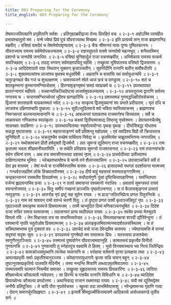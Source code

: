 ```yaml
---
title: 003 Preparing for the Ceremony
title_english: 003 Preparing for the Ceremony

---
```

<div class="audioEmbed"  caption="श्रीराम-हरिसीताराममूर्ति-घनपाठिभ्यां वचनम्" src="https://archive.org/download/Ramayana-recitation-Sriram-harisItArAmamUrti-Ghanapaati-v2/Kanda_2/Kanda_2_AYK-003-Abhisheka_Sambhara_Samgrahanam_.mp3"></div>
तेषामञ्जलिपद्मानि प्रगृहीतानि सर्वशः ।  
प्रतिगृह्याब्रवीद्राजा तेभ्यः प्रियहितं वचः ॥ २-३-१  
अहोऽस्मि परमप्रीतः प्रभावश्चातुलो मम ।  
यन्मे ज्येष्ठं प्रियं पुत्रं यौवराज्यस्थ मिच्छथ ॥ २-३-२  
इति प्रत्यर्च्य तान् राजा ब्राह्मणानिद मब्रवीत् ।  
वसिष्ठं वामदेवं च तेषामेवोपशृण्वताम् ॥ २-३-३  
चैत्रः श्रीमानयं मासः पुण्यः पुष्पितकाननः ।  
यौवराज्याय रामस्य सर्वमेवोपकल्प्यताम् ॥ २-३-४  
राज्ञस्तूपरते वाक्ये जनघोषो महानभूत् ।  
शनैस्तस्मिन् प्रशान्ते च जनघोषे जनाधिपः ॥ २-३-५  
वसिष्ठं मुनिशार्दूलं राजा वचनमब्रवीत् ।  
अभिषेकाय रामस्य यत्कर्म सपरिच्छदम् ॥ २-३-६  
तदद्य भगवन् सर्वमाज्ञापयितु मर्हसि ।  
तच्छ्रुत्वा भूमिपालस्य वसिष्ठो द्विजसत्तमः ॥ २-३-७  
आदिदेशाग्रतो राज्ञः स्थितान् युक्तान् कृताञ्जलीन् ।  
सुवर्णादीनि रत्नानि बलीन् सर्वौषधीरपि ॥ २-३-८  
शुक्लमाल्यांश्च लाजांश्च पृथक्च मधुसर्पिषी ।  
अहतानि च वासांसि रथं सर्वायुधान्यपि ॥ २-३-९  
चतुरङ्गबलं चैव गजं च शुभलक्षणम् ।  
चामरव्यजने श्वेते ध्वजं छत्रं च पाण्डुरम् ॥ २-३-१०  
शतं च शातकुम्भानां कुम्भानामग्निवर्चसाम् ।  
हिरण्यशृङ्गमृषभं समग्रं व्याघ्रचर्म च ॥ २-३-११  
उपस्थापयत प्रातरग्न्यगारं महीपतेः ।  
यच्चान्यत्किञ्चिदेष्टव्यं तत्सर्वमुपकल्प्यताम् । २-३-१२  
अस्तःपुरस्य द्वाराणि सर्वस्य नगरस्य च ।  
चन्दनस्रग्भिरर्च्यन्तां धूपैश्च घ्राणहारिभिः ॥ २-३-१३  
प्रशस्तमन्नं गुणवद्धधिक्षीरोपसेचनम् ।  
द्विजानां शतसाहस्रे यत्प्रकाममलं भवेत् ॥ २-३-१४  
सत्कृत्य द्विजमुख्यानां श्वः प्रभाते प्रदीयताम् ।  
घृतं दधि च लाजाश्च दक्षिणाश्चापि पुष्कलाः ॥ २-३-१५  
सूर्येऽभ्युदितमात्रे श्वो भविता स्वस्तिवाचनम् ।  
ब्राह्मणाश्च निमन्त्र्यन्तां कल्प्यन्तामासनानि च ॥ २-३-१६  
आबध्यन्तां पताकाश्च राजमार्गश्च सिच्यताम् ।  
सर्वे च ताळावचरा गणिकाश्च स्वलंकृताः ॥ २-३-१७  
कक्ष्यां द्वितीयामासाद्य तिष्ठन्तु नृपवेश्मनः ।  
देवायतनचैत्येषु सान्नभक्षाः सदक्षिणाः ॥ २-३-१८  
उपस्थापयितव्याः स्युर्माल्ययोग्याः पृथक् पृथक् ।  
दीर्घासिबद्धा योधाश्च सन्नद्धा मृष्टवाससः ॥ २-३-१९  
महाराजाङ्गणं सर्वे प्रविशन्तु महोदयम् ।  
एवं व्यादिश्य विप्रौ तौ क्रियास्तत्र सुनिष्ठितौ ॥ २-३-२०  
चक्रतुश्चैव यच्छेषं पार्थिवाय निवेद्य च ।  
कृतमित्येव चाब्रूतामभिगम्य जगत्पतिम् ॥ २-३-२१  
यथोक्तवचनं प्रीतौ हर्षयुक्तौ द्विजर्षभौ ।  
ततः सुमन्त्रं द्युतिमान् राजा वचनमब्रवीत् ॥ २-३-२२  
रामः कृतात्मा भवता शीघ्रमानीयतामिति ।  
स तथेति प्रतिज्ञाय सुमन्त्रो राजशासनात् ॥ २-३-२३  
रामं तत्रानयांचक्रे रथेन रथिनां वरम् ।  
अथ तत्र समासीनास्तदा दशरथं नृपम् ॥ २-३-२४  
प्राच्योदीच्याः प्रतीच्याश्च दाक्षिणात्याश्च भूमिपाः ।  
म्लेच्छाश्चार्याश्च ये चान्ये वने शैलान्तवासिनः ॥ २-३-२५  
उपासाञ्चक्रिरे सर्वे तं देवा इव वासवम् ।  
तेषां मध्ये स राजर्षिर्मरुतामिव वासवः ॥ २-३-२६  
प्रासादस्थो रथगतं ददर्शायान्त मात्मजम् ।  
गन्धर्वराजप्रतिमं लोके विख्यातपौरुषम् ॥ २-३-२७  
दीर्घ बाहुं महसत्त्वं मत्तमातङ्गगामिनम् ।  
चन्द्रकान्ताननं राममतीव प्रियदर्शनम् ॥ २-३-२८  
रूपौदार्यगुणैः पुंसां दृष्टिचित्तापहारिणम् ।  
घर्माभितप्ताः पर्जन्यं ह्लादयन्तमिव प्रजाः ॥ २-३-२९  
न ततर्प समायान्तं पश्यमानो नराधिपः ।  
अवतार्य सुमन्त्रस्तं राघवं स्यन्दनोत्तमात् ॥ २-३-३०  
पितुः समीपं गच्छन्तं प्राञ्जलिः पृष्ठतोऽन्वगात् ।  
स तं कैलासशृङ्गाभं प्रासादं नरपुङ्गवः ॥ २-३-३१  
आरुरोह नृपं द्रष्टुं सह सूतेन राघवः ।  
स प्राञ्^जलिरभिप्रेत्य प्रणतः पितुरन्तिके ॥ २-३-३२  
नाम स्वं श्रावयन् रामो ववन्धे चरणौ पितुः ।  
तं दृष्ट्वा प्रणतं पार्श्वे कृताञ्जलिपुटं नृपः ॥ २-३-३३  
गृह्याञ्जलौ समाकृष्य सस्वजे प्रियमात्मजम् ।  
तस्मै चाभ्युदितं दिव्यं मणिकाञ्चनभूषितं ॥ २-३-३४  
दिदेश राजा रुचिरं रामाय परमासनम् ।  
तदासनवरं प्राप्य व्यदीपयत राघवः ॥ २-३-३५  
स्वयेव प्रभया मेरुमुदये विमलो रविः ।  
तेन विभ्राजता तत्र सा सभाभिव्यरोचत ॥ २-३-३६  
विमलग्रहनक्षत्रा शारदी द्यौरिवेन्दुना ।  
तं पश्यमानो नृपति स्तुतोओष प्रियमात्मजम् ॥ २-३-३७  
अलङ्कृतमिवात्मानमादर्शतलसंस्थितम् ।  
स तं सस्मितमाभाष्य पुत्रं पुत्रवतां वरः ॥ २-३-३८  
उवाचेदं वचो राजा देवेन्द्रमिव काश्यपः ।  
ज्येष्ठायामसि मे पत्न्यां सदृश्यां सदृशः सुतः ॥ २-३-३९  
उत्पन्नस्त्वं गुणश्रेष्ठो मम रामात्मजः प्रियः ।  
यतस्त्वया प्रजाश्चेमाः स्वगुणैरनुरञ्जिताः ॥ २-३-४०  
तस्मात्त्वं पुष्ययोगेन यौवराज्यमवाप्नुहि ।  
कामतस्त्वं प्रकृत्यैव विनीतो गुणवानसि ॥ २-३-४१  
गुणवत्यपि तु स्नेहात्पुत्र वक्ष्यामि ते हितम् ।  
भूयो विनयमास्थाय भव नित्यं जितेन्द्रियः ॥ २-३-४२  
कामक्रोधसमुत्थानि त्यजेथा व्यसनानि च ।  
परोक्षया वर्तमानो वृत्त्या प्रत्यक्षया तथा ॥ २-३-४३  
अमात्यप्रभृतीः सर्वाः प्रकृतीश्चानुरञ्जय ।  
कोष्ठागारायुधागारैः कृत्वा सन्नि चयान् बहून् ॥ २-३-४४  
तुष्टानुरक्तप्रकृतिर्यः पालयति मेदिनीम् ।  
तस्य नन्दन्ति मित्राणि लब्ध्वाऽमृतमिवाऽमराः ॥ २-३-४५  
तस्मात्त्वमपि चात्मानं नियम्यैवं समाचर ।  
तच्छ्रुत्वा सुहृदस्तस्य रामस्य प्रियकारिणः ॥ २-३-४६  
त्वरिताः शीघ्रमभ्येत्य कौसल्यायै न्यवेदयन् ।  
सा हिरण्यं च गाश्चैव रत्नानि विविधानि च ॥ २-३-४७  
व्यादिदेश प्रियाख्येभ्यः कौसल्या प्रमदोत्तमा ।  
अथाभिवाद्य राजानं रथमारुह्य राघवः ॥ २-३-४८  
ययौ स्वं द्युतिमद्वेश्म जनौघैः प्रतिपूजितः ।  
ते चापि पौरा नृपतेर्वचस्त ।  
च्छ्रुत्वा तदा लाभमिवेष्टमाशु ।  
नरेन्द्रमामन्त्र्य गृहाणि गत्वा ।  
देवान् समानर्चुरतिप्रहृष्टाः ॥ २-३-४९  
॥ इत्यार्षे श्रीमद्वाल्मीकिरामायणे आदिकाव्ये अयोध्यकाण्डे तृतीय सर्गः ॥